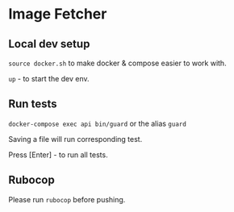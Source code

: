 # Image Fetcher

## Local dev setup

`source docker.sh` to make docker & compose easier to work with.

`up` - to start the dev env.

## Run tests

`docker-compose exec api bin/guard` or the alias `guard`

Saving a file will run corresponding test.

Press [Enter] - to run all tests.

## Rubocop

Please run `rubocop` before pushing.
